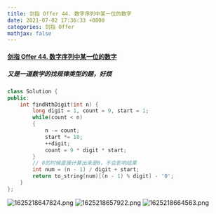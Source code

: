 ```yaml
---
title: 剑指 Offer 44. 数字序列中某一位的数字
date: 2021-07-02 17:36:33 +0800
categories: 剑指 Offer
mathjax: false
---
```

#### [剑指 Offer 44. 数字序列中某一位的数字](https://leetcode-cn.com/problems/shu-zi-xu-lie-zhong-mou-yi-wei-de-shu-zi-lcof/)

##### 又是一道数学的找规律类型的题，好烦
```c++
class Solution {
public:
    int findNthDigit(int n) {
        long digit = 1, count = 9, start = 1;
        while(count < n)
        {
            n -= count;
            start *= 10;
            ++digit;
            count = 9 * digit * start;
        }
        // 0的时候直接计算出来是0，不会影响结果
        int num = (n - 1) / digit + start;
        return to_string(num)[(n - 1) % digit] - '0';
    }
};
```

![1625218647824.png](https://image.cinte.cc/i/2021/07/02/e8c38b67f4a9f.png)
![1625218657922.png](https://image.cinte.cc/i/2021/07/02/8e35c23ecca2e.png)
![1625218664563.png](https://image.cinte.cc/i/2021/07/02/bb1f38fce087f.png)
